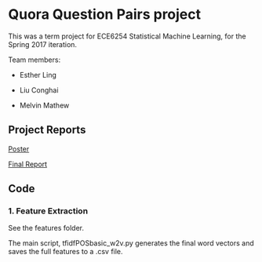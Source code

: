 # Quora Question Pairs project

This was a term project for ECE6254 Statistical Machine Learning, for the Spring 2017 iteration.

Team members:

- Esther Ling

- Liu Conghai

- Melvin Mathew

## Project Reports
[Poster](https://github.com/lefthandwriter/QuoraQuestionPairs/blob/master/Poster.pdf)

[Final Report](https://github.com/lefthandwriter/QuoraQuestionPairs/blob/master/FinalReport.pdf)

## Code
### 1. Feature Extraction
See the features folder.

The main script, tfidfPOSbasic_w2v.py generates the final word vectors and saves the full features to a .csv file.